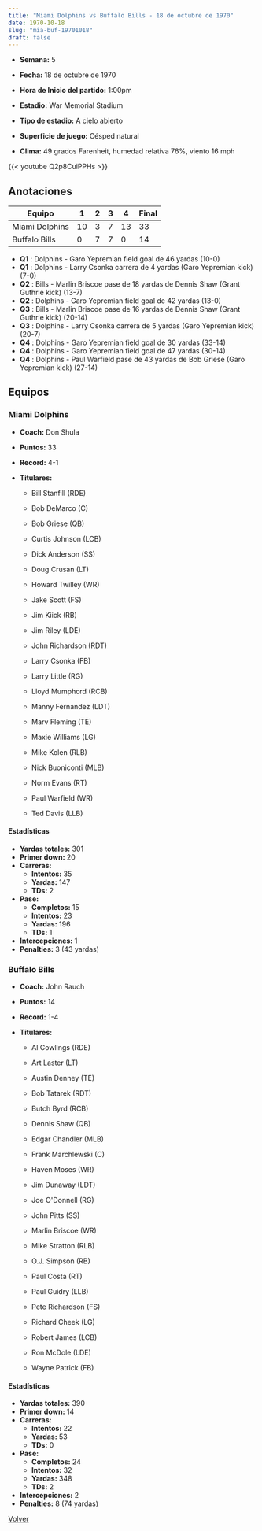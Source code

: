 ```yaml
---
title: "Miami Dolphins vs Buffalo Bills - 18 de octubre de 1970"
date: 1970-10-18
slug: "mia-buf-19701018"
draft: false
---
```


* **Semana:** 5
* **Fecha:** 18 de octubre de 1970

* **Hora de Inicio del partido:** 1:00pm
* **Estadio:** War Memorial Stadium
* **Tipo de estadio:** A cielo abierto
* **Superficie de juego:** Césped natural
* **Clima:** 49 grados Farenheit, humedad relativa 76%, viento 16 mph


{{< youtube Q2p8CuiPPHs >}}


## Anotaciones
| Equipo | 1 | 2 | 3 | 4 | Final |
|--------|---|---|---|---|-------|
| Miami Dolphins  | 10 | 3 | 7 | 13  | 33 |
| Buffalo Bills  | 0 | 7 | 7 | 0  | 14 |
* **Q1** : Dolphins - Garo Yepremian field goal de 46 yardas (10-0)
* **Q1** : Dolphins - Larry Csonka carrera de 4 yardas (Garo Yepremian kick) (7-0)
* **Q2** : Bills - Marlin Briscoe pase de 18 yardas de Dennis Shaw (Grant Guthrie kick) (13-7)
* **Q2** : Dolphins - Garo Yepremian field goal de 42 yardas (13-0)
* **Q3** : Bills - Marlin Briscoe pase de 16 yardas de Dennis Shaw (Grant Guthrie kick) (20-14)
* **Q3** : Dolphins - Larry Csonka carrera de 5 yardas (Garo Yepremian kick) (20-7)
* **Q4** : Dolphins - Garo Yepremian field goal de 30 yardas (33-14)
* **Q4** : Dolphins - Garo Yepremian field goal de 47 yardas (30-14)
* **Q4** : Dolphins - Paul Warfield pase de 43 yardas de Bob Griese (Garo Yepremian kick) (27-14)


## Equipos


### Miami Dolphins
* **Coach:** Don Shula
* **Puntos:** 33
* **Record:** 4-1
* **Titulares:** 

  * Bill Stanfill (RDE) 

  * Bob DeMarco (C) 

  * Bob Griese (QB) 

  * Curtis Johnson (LCB) 

  * Dick Anderson (SS) 

  * Doug Crusan (LT) 

  * Howard Twilley (WR) 

  * Jake Scott (FS) 

  * Jim Kiick (RB) 

  * Jim Riley (LDE) 

  * John Richardson (RDT) 

  * Larry Csonka (FB) 

  * Larry Little (RG) 

  * Lloyd Mumphord (RCB) 

  * Manny Fernandez (LDT) 

  * Marv Fleming (TE) 

  * Maxie Williams (LG) 

  * Mike Kolen (RLB) 

  * Nick Buoniconti (MLB) 

  * Norm Evans (RT) 

  * Paul Warfield (WR) 

  * Ted Davis (LLB) 

#### Estadísticas
* **Yardas totales:** 301
* **Primer down:** 20
* **Carreras:**
  * **Intentos:** 35
  * **Yardas:** 147
  * **TDs:** 2
* **Pase:**
  * **Completos:** 15
  * **Intentos:** 23
  * **Yardas:** 196
  * **TDs:** 1
* **Intercepciones:** 1
* **Penalties:** 3 (43 yardas)

### Buffalo Bills
* **Coach:** John Rauch
* **Puntos:** 14
* **Record:** 1-4
* **Titulares:** 

  * Al Cowlings (RDE) 

  * Art Laster (LT) 

  * Austin Denney (TE) 

  * Bob Tatarek (RDT) 

  * Butch Byrd (RCB) 

  * Dennis Shaw (QB) 

  * Edgar Chandler (MLB) 

  * Frank Marchlewski (C) 

  * Haven Moses (WR) 

  * Jim Dunaway (LDT) 

  * Joe O'Donnell (RG) 

  * John Pitts (SS) 

  * Marlin Briscoe (WR) 

  * Mike Stratton (RLB) 

  * O.J. Simpson (RB) 

  * Paul Costa (RT) 

  * Paul Guidry (LLB) 

  * Pete Richardson (FS) 

  * Richard Cheek (LG) 

  * Robert James (LCB) 

  * Ron McDole (LDE) 

  * Wayne Patrick (FB) 

#### Estadísticas
* **Yardas totales:** 390
* **Primer down:** 14
* **Carreras:**
  * **Intentos:** 22
  * **Yardas:** 53
  * **TDs:** 0
* **Pase:**
  * **Completos:** 24
  * **Intentos:** 32
  * **Yardas:** 348
  * **TDs:** 2
* **Intercepciones:** 2
* **Penalties:** 8 (74 yardas)


[Volver](/historia/1970)
